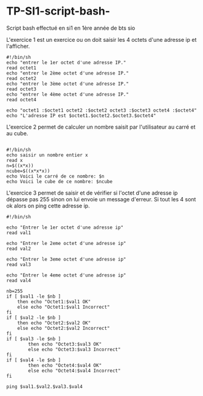 # TP-SI1-script-bash-
Script bash effectué en si1 en 1ère année de bts sio 

L'exercice 1 est un exercice ou on doit saisir les 4 octets d'une adresse ip et l'afficher.

```
#!/bin/sh
echo "entrer le 1er octet d'une adresse IP." 
read octet1
echo "entrer le 2ème octet d'une adresse IP."
read octet2
echo "entrer le 3ème octet d'une adresse IP."
read octet3
echo "entrer le 4ème octet d'une adresse IP."
read octet4

echo "octet1 :$octet1 octet2 :$octet2 octet3 :$octet3 octet4 :$octet4"
echo "L'adresse IP est $octet1.$octet2.$octet3.$octet4"

```

L'exercice 2 permet de calculer un nombre saisit par l'utilisateur au carré et au cube.

```

#!/bin/sh
echo saisir un nombre entier x
read x
n=$((x*x))
ncube=$((x*x*x))
echo Voici le carré de ce nombre: $n
echo Voici le cube de ce nombre: $ncube

```
L'exercice 3 permet de saisir et de vérifier si l'octet d'une adresse ip dépasse pas 255 sinon on lui envoie un message d'erreur. Si tout les 4 sont ok alors on ping cette adresse ip. 

```
#!/bin/sh

echo "Entrer le 1er octet d'une adresse ip"
read val1

echo "Entrer le 2eme octet d'une adresse ip"
read val2

echo "Entrer le 3eme octet d'une adresse ip"
read val3

echo "Entrer le 4eme octet d'une adresse ip"
read val4

nb=255
if [ $val1 -le $nb ]
	then echo "Octet1:$val1 OK"
	else echo "Octet1:$val1 Incorrect"
fi
if [ $val2 -le $nb ]
	then echo "Octet2:$val2 OK"
	else echo "Octet2:$val2 Incorrect"
fi
if [ $val3 -le $nb ]
        then echo "Octet3:$val3 OK"
        else echo "Octet3:$val3 Incorrect"
fi
if [ $val4 -le $nb ]
        then echo "Octet4:$val4 OK"
        else echo "Octet4:$val4 Incorrect"
fi

ping $val1.$val2.$val3.$val4
```
